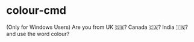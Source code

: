 # colour-cmd
(Only for Windows Users) Are you from UK 🇬🇧? Canada 🇨🇦? India 🇮🇳? and use the word colour?
